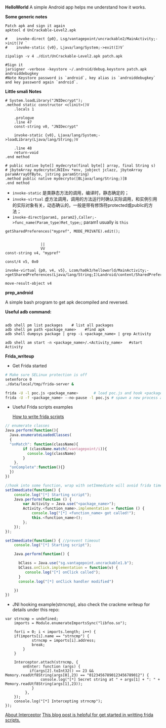 **HelloWorld**
A simple Android app helps me understand how it works.

**Some generic notes**

~~~
Patch apk and sign it again
apktool d UnCrackable-Level2.apk

#    invoke-direct {p0}, Lsg/vantagepoint/uncrackable2/MainActivity;->init()V `
#    invoke-static {v0}, Ljava/lang/System;->exit(I)V`

zipalign -v 4 ./dist/UnCrackable-Level2.apk patch.apk

#Sign it
jarsigner -verbose -keystore ~/.android/debug.keystore patch.apk androiddebugkey
#Note Keystore password is `android`, key alias is `androiddebugkey` and key password again `android`.

~~~

**Little smali Notes**

~~~
# System.loadLibrary("JNIDecrypt");
.method static constructor <clinit>()V
    .locals 1

    .prologue
    .line 47
    const-string v0, "JNIDecrypt"

    invoke-static {v0}, Ljava/lang/System;->loadLibrary(Ljava/lang/String;)V

    .line 48
    return-void
.end method
~~~

~~~
# public native byte[] mydecryto(final byte[] array, final String s)
# jbyteArray mydecryto(JNIEnv *env, jobject jclazz, jbyteArray paramArrayOfByte, jstring paramString)
.method public native mydecryto([BLjava/lang/String;)[B
.end method
~~~

- `invoke-static` 是类静态方法的调用，编译时，静态确定的；
- `invoke-virtual` 虚方法调用，调用的方法运行时确认实际调用，和实例引用的实际对象有关，动态确认的，一般是带有修饰符protected或public的方法；
- `invoke-direct{param1, param2},Caller;->func_name(Param_type)Ret_type;`; param1 usually is `this`

~~~
getSharedPreferences("mypref", MODE_PRIVATE).edit();


				||
				VV
const-string v4, "mypref"

const/4 v5, 0x0

invoke-virtual {p0, v4, v5}, Lcom/ha0k3/helloworld/MainActivity;->getSharedPreferences(Ljava/lang/String;I)Landroid/content/SharedPreferences;

move-result-object v4	
~~~



**prep_android**

A simple bash program to get apk decompiled and reversed.

**Useful adb command:**

~~~

adb shell pm list packages    # list all packages
adb shell pm path <package_name> 	#find apk
adb shell dumpsys package | grep -i <package_name> | grep Activity

adb shell am start -n <package_name>/.<Activity_name> 	#start Activity
~~~

**Frida_writeup**

- Get Frida started

~~~BASH
# Make sure SELinux protection is off
setenforce 0
./data/local/tmp/frida-server & 

frida -U -l poc.js <package_name>		# load poc.js and hook <package_name>
frida -U -f <package_name> --no-pause -l poc.js # spawn a new process and load script
~~~

- Useful Frida scripts examples

	[How to write frida scripts](https://www.frida.re/docs/javascript-api/#java)

~~~javascript
// enumerate classes
Java.perform(function(){
  Java.enumerateLoadedClasses(
  {
  "onMatch": function(className){ 
        if (className.match(/vantagepoint/i)){
          console.log(className)
        }     
    },
  "onComplete":function(){}
  })
})

//hook into some function, wrap with setImmediate will avoid frida timeout
setImmediate(function() {
    console.log("[*] Starting script");
	Java.perform(function () {
	    var Activity = Java.use("<package_name>");
	    Activity.<function_name>.implementation = function () {
	        console.log("[*] <function_name> got called!");
	        this.<function_name>();
	    };
	});
});

~~~


~~~javascript
setImmediate(function() { //prevent timeout
    console.log("[*] Starting script");

    Java.perform(function() {

      bClass = Java.use("sg.vantagepoint.uncrackable1.b");
      bClass.onClick.implementation = function(v) {
         console.log("[*] onClick called");
      }
      console.log("[*] onClick handler modified")

    })
})
~~~


  + JNI hooking example(strncmp), also check the crackme writeup for details under this repo:
  
  ~~~
  var strncmp = undefined;
      imports = Module.enumerateImportsSync("libfoo.so");

      for(i = 0; i < imports.length; i++) {
      if(imports[i].name == "strncmp") {
              strncmp = imports[i].address;
              break;
          }
      }

      Interceptor.attach(strncmp, {
          onEnter: function (args) {
             if(args[2].toInt32() == 23 && Memory.readUtf8String(args[0],23) == "01234567890123456789012") {
                  console.log("[*] Secret string at " + args[1] + ": " + Memory.readUtf8String(args[1],23));
              }
           },
      });
      console.log("[*] Intercepting strncmp");
  });
  ~~~
  [About Interceptor](https://www.frida.re/docs/javascript-api/#interceptor)
[This blog post is helpful for get started in writting frida scripts.](https://www.codemetrix.net/hacking-android-apps-with-frida-1/)

